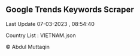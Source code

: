 

## Google Trends Keywords Scraper 
 
Last Update 07-03-2023 , 08:54:40

Country List :
VIETNAM.json



© Abdul Muttaqin 
